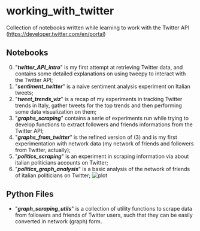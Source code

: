 # working_with_twitter
Collection of notebooks written while learning to work with the Twitter API (https://developer.twitter.com/en/portal)

## Notebooks
0. "***twitter_API_intro***" is my first attempt at retrieving Twitter data, and contains some detailed explanations on using tweepy to interact with the Twitter API;
1. "***sentiment_twitter***" is a naive sentiment analysis experiment on Italian tweets;
2. "***tweet_trends_viz***" is a recap of my experiments in tracking Twitter trends in Italy, gather tweets for the top trends and then performing some data visualization on them;
3. "***graphs_scraping***" contains a serie of experiments run while trying to develop functions to extract followers and friends informations from the Twitter API;
4. "***graphs_from_twitter***" is the refined version of (3) and is my first experimentation with network data (my network of friends and followers from Twitter, actually);
5. "***politics_scraping***" is an experiment in scraping information via about italian politicians accounts on Twitter;
6. "***politics_graph_analysis***" is a basic analysis of the network of friends of italian politicians on Twitter;
![plot](DylanTartarini1996/working_with_twitter/politicians_net.png)


## Python Files 
* "***graph_scraping_utils***" is a collection of utility functions to scrape data from followers and friends of Twitter users, such that they can be easily converted in network (graph) form.
